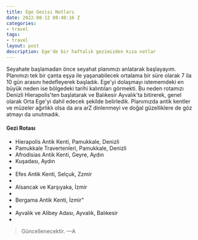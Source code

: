 ```yaml
---
title: Ege Gezisi Notları
date: 2022-08-12 08:40:16 Z
categories:
- travel
tags:
- travel
layout: post
description: Ege'de bir haftalık gezimizden kısa notlar
---
```


 Seyahate başlamadan önce seyahat planımızı anlatarak başlayayım. Planımızı tek bir çanta eşya ile yaşanabilecek ortalama bir süre olarak 7 ila 10 gün arasını hedefleyerek başladık. Ege'yi dolaşmayı istememdeki en büyük neden ise bölgedeki tarihi kalıntıları görmekti. Bu neden rotamızı Denizli Hierapolis'ten başlatarak ve Balıkesir Ayvalık'ta bitirerek, genel olarak Orta Ege'yi dahil edecek şekilde belirledik. Planımızda antik kentler ve müzeler ağırlıklı olsa da ara arZ dinlenmeyi ve doğal güzelliklere de göz atmayı da unutmadık.

 #### Gezi Rotası
<ul>
    <li>Hierapolis Antik Kenti, Pamukkale, Denizli</li>
    <li>Pamukkale Travertenleri, Pamukkale, Denizli</li>
    <li>Afrodisias Antik Kenti, Geyre, Aydın</li>
    <li>Kuşadası, Aydın<li>
    <li>Efes Antik Kenti, Selçuk, Zzmir<li>
    <li>Alsancak ve Karşıyaka, İzmir<li>
    <li>Bergama Antik Kenti, İzmir"<li>
    <li>Ayvalık ve Alibey Adası, Ayvalık, Balıkesir<li>
</ul>

<blockquote>
    Güncellenecektir.
    —A
</blockquote>